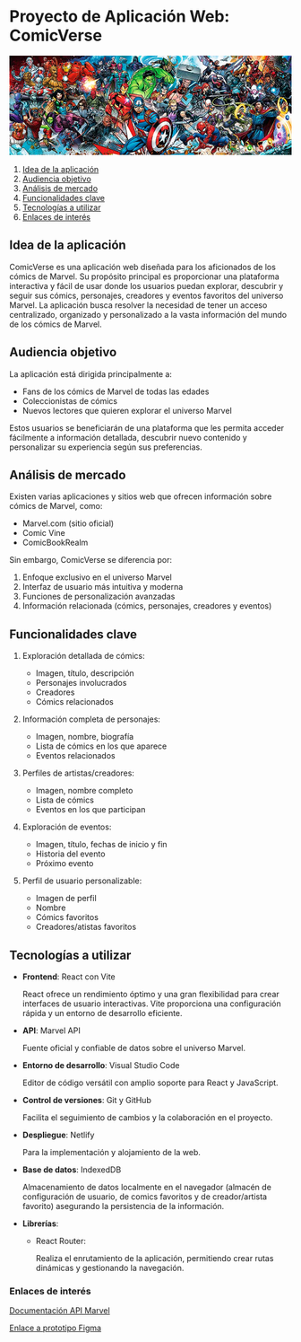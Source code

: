 # Proyecto de Aplicación Web: ComicVerse

![](./img/panoramica.jpeg)


1. [Idea de la aplicación](#idea-de-la-aplicación)
2. [Audiencia objetivo](#audiencia-objetivo)
3. [Análisis de mercado](#análisis-de-mercado)
4. [Funcionalidades clave](#funcionalidades-clave)
5. [Tecnologías a utilizar](#tecnologías-a-utilizar)
6. [Enlaces de interés](#enlaces-de-interés)


## Idea de la aplicación

ComicVerse es una aplicación web diseñada para los aficionados de los cómics de Marvel. Su propósito principal es proporcionar una plataforma interactiva y fácil de usar donde los usuarios puedan explorar, descubrir y seguir sus cómics, personajes, creadores y eventos favoritos del universo Marvel. La aplicación busca resolver la necesidad de tener un acceso centralizado, organizado y personalizado a la vasta información del mundo de los cómics de Marvel.

## Audiencia objetivo

La aplicación está dirigida principalmente a:

- Fans de los cómics de Marvel de todas las edades
- Coleccionistas de cómics
- Nuevos lectores que quieren explorar el universo Marvel


Estos usuarios se beneficiarán de una plataforma que les permita acceder fácilmente a información detallada, descubrir nuevo contenido y personalizar su experiencia según sus preferencias.

## Análisis de mercado

Existen varias aplicaciones y sitios web que ofrecen información sobre cómics de Marvel, como:

- Marvel.com (sitio oficial)
- Comic Vine
- ComicBookRealm

Sin embargo, ComicVerse se diferencia por:

1. Enfoque exclusivo en el universo Marvel
2. Interfaz de usuario más intuitiva y moderna
3. Funciones de personalización avanzadas
4. Información relacionada (cómics, personajes, creadores y eventos)

## Funcionalidades clave

1. Exploración detallada de cómics:
   - Imagen, título, descripción
   - Personajes involucrados
   - Creadores
   - Cómics relacionados

2. Información completa de personajes:
   - Imagen, nombre, biografía
   - Lista de cómics en los que aparece
   - Eventos relacionados

3. Perfiles de artistas/creadores:
   - Imagen, nombre completo
   - Lista de cómics
   - Eventos en los que participan

4. Exploración de eventos:
   - Imagen, título, fechas de inicio y fin
   - Historia del evento
   - Próximo evento

5. Perfil de usuario personalizable:
   - Imagen de perfil
   - Nombre
   - Cómics favoritos
   - Creadores/atistas favoritos


## Tecnologías a utilizar

- **Frontend**: React con Vite

  React ofrece un rendimiento óptimo y una gran flexibilidad para crear interfaces de usuario interactivas. Vite proporciona una configuración rápida y un entorno de desarrollo eficiente.

- **API**: Marvel API

    Fuente oficial y confiable de datos sobre el universo Marvel.

- **Entorno de desarrollo**: Visual Studio Code
  
  Editor de código versátil con amplio soporte para React y JavaScript.

- **Control de versiones**: Git y GitHub
  
  Facilita el seguimiento de cambios y la colaboración en el proyecto.

- **Despliegue**: Netlify

    Para la implementación y alojamiento de la web.

- **Base de datos**: IndexedDB

    Almacenamiento de datos localmente en el navegador (almacén de configuración de usuario, de comics favoritos y de creador/artista favorito) asegurando la persistencia de la información.

- **Librerías**:
    
    - React Router:

        Realiza el enrutamiento de la aplicación, permitiendo crear rutas dinámicas y gestionando la navegación.

### Enlaces de interés

[Documentación API Marvel](https://developer.marvel.com/docs)

[Enlace a prototipo Figma](https://www.figma.com/design/OAOENSn9ywu4vSe2v8AA9P/ComicVerse?node-id=281-2&node-type=canvas&t=4doWAGlUvXtGJVqN-0)